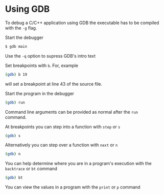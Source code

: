 # Using GDB

To debug a C/C++ application using GDB the executable has to be compiled with the `-g` flag.

Start the debugger
```bash
$ gdb main
```
Use the `-q` option to supress GDB's intro text

Set breakpoints with `b`. For, example
```bash
(gdb) b 19
```
will set a breakpoint at line 43 of the source file.

Start the program in the debugger
```bash
(gdb) run
```
Command line arguments can be provided as normal after the `run` command.

At breakpoints you can step into a function with `step` or `s`
```bash
(gdb) s
```
Alternatively you can step over a function with `next` or `n`
```bash
(gdb) n
```

You can help determine where you are in a program's execution with the `backtrace` or `bt` command
```bash
(gdb) bt
```

You can view the values in a program with the `print` or `p` command
```bash

```


